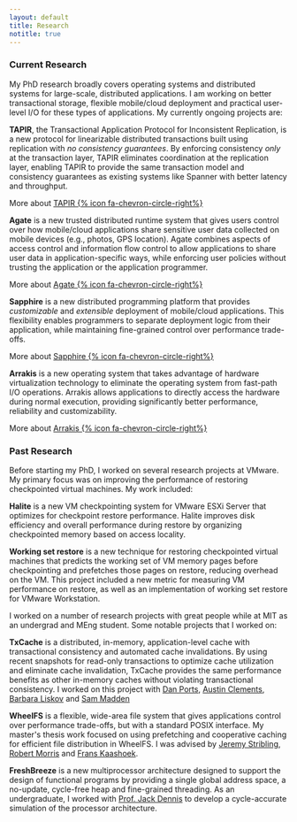 ```yaml
---
layout: default
title: Research
notitle: true
---
```


### Current Research
My PhD research broadly covers operating systems and distributed
systems for large-scale, distributed applications. I am working on
better transactional storage, flexible mobile/cloud deployment and
practical user-level I/O for these types of applications. My currently
ongoing projects are:

**TAPIR**, the Transactional Application Protocol for Inconsistent
Replication, is a new protocol for linearizable distributed
transactions built using replication with *no consistency
guarantees*. By enforcing consistency *only* at the transaction
layer, TAPIR eliminates coordination at the replication layer,
enabling TAPIR to provide the same transaction model and consistency
guarantees as existing systems like Spanner with better latency and
throughput.

More about [TAPIR {% icon fa-chevron-circle-right%}](tapir/index.html) 

**Agate** is a new trusted distributed runtime system that gives
users control over how mobile/cloud applications share sensitive user
data collected on mobile devices (e.g., photos, GPS location).  Agate
combines aspects of access control and information flow control to
allow applications to share user data in application-specific ways,
while enforcing user policies without trusting the application or the
application programmer.

More about [Agate {% icon fa-chevron-circle-right%}](//sapphire.cs.washington.edu/research/project/agate.html)

**Sapphire** is a new distributed programming platform that provides
*customizable* and *extensible* deployment of mobile/cloud
applications.  This flexibility enables programmers to separate
deployment logic from their application, while maintaining
fine-grained control over performance trade-offs.

More about [Sapphire {% icon fa-chevron-circle-right%}](//sapphire.cs.washington.edu)

**Arrakis** is a new operating system that takes advantage of
hardware virtualization technology to eliminate the operating system
from fast-path I/O operations. Arrakis allows applications to directly
access the hardware during normal execution, providing significantly
better performance, reliability and customizability.

More about [Arrakis {% icon fa-chevron-circle-right%}](//arrakis.cs.washington.edu)

### Past Research
Before starting my PhD, I worked on several research projects at
VMware. My primary focus was on improving the performance of restoring
checkpointed virtual machines. My work included:

**Halite** is a new VM checkpointing system for VMware ESXi Server that
optimizes for checkpoint restore performance. Halite improves disk
efficiency and overall performance during restore by organizing
checkpointed memory based on access locality.

**Working set restore** is a new technique for restoring checkpointed
virtual machines that predicts the working set of VM memory pages
before checkpointing and prefetches those pages on restore, reducing
overhead on the VM. This project included a new metric for measuring
VM performance on restore, as well as an implementation of working set
restore for VMware Workstation.

I worked on a number of research projects with great people while at
MIT as an undergrad and MEng student. Some notable projects that I
worked on:

**TxCache** is a distributed, in-memory, application-level cache with
transactional consistency and automated cache invalidations. By using
recent snapshots for read-only transactions to optimize cache
utilization and eliminate cache invalidation, TxCache provides the
same performance benefits as other in-memory caches without violating
transactional consistency. I worked on this project with [Dan
Ports](//drkp.net"), [Austin
Clements](//web.mit.edu/amdragon/www/), [Barbara
Liskov](http://www.pmg.csail.mit.edu/~liskov/) and [Sam
Madden](http://db.lcs.mit.edu/madden/)

**WheelFS** is a flexible, wide-area file system that gives applications
control over performance trade-offs, but with a standard POSIX
interface. My master's thesis work focused on using prefetching and
cooperative caching for efficient file distribution in WheelFS. I was
advised by [Jeremy Stribling](http://pdos.csail.mit.edu/~strib/),
[Robert Morris](http://pdos.csail.mit.edu/rtm/) and [Frans
Kaashoek](http://pdos.csail.mit.edu/~kaashoek/).

**FreshBreeze** is a new multiprocessor architecture designed to support
the design of functional programs by providing a single global address
space, a no-update, cycle-free heap and fine-grained threading. As an
undergraduate, I worked with [Prof. Jack
Dennis](http://csg.csail.mit.edu/Users/dennis) to develop a
cycle-accurate simulation of the processor architecture.
